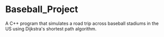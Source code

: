 # Baseball_Project
A C++ program that simulates a road trip across baseball stadiums in the US using Dijkstra's shortest path algorithm. 
